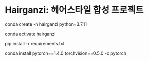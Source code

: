 # Hairganzi: 헤어스타일 합성 프로젝트

conda create -n hairganzi python=3.7.11

conda activate hairganzi

pip install -r requirements.txt

conda install pytorch==1.4.0 torchvision==0.5.0 -c pytorch